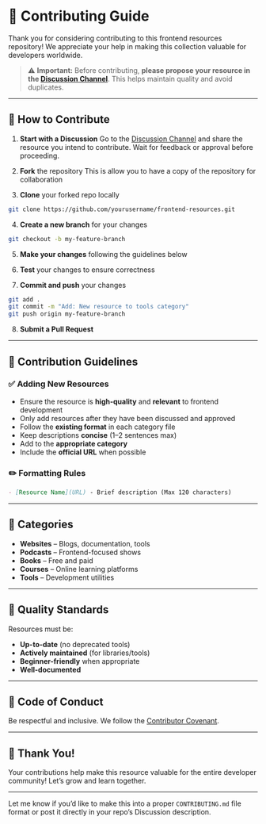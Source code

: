 # 👋 Contributing Guide

Thank you for considering contributing to this frontend resources repository! We appreciate your help in making this collection valuable for developers worldwide.

> ⚠️ **Important:** Before contributing, **please propose your resource in the [Discussion Channel](https://github.com/motuncoded/frontend-resources/discussions/5)**. This helps maintain quality and avoid duplicates.

---

## 🧭 How to Contribute

1. **Start with a Discussion**
   Go to the [Discussion Channel](https://github.com/motuncoded/frontend-resources/discussions/5) and share the resource you intend to contribute.
   Wait for feedback or approval before proceeding.

2. **Fork** the repository
This is allow you to have a copy of the repository for collaboration 

3. **Clone** your forked repo locally

```bash
git clone https://github.com/yourusername/frontend-resources.git
```

4. **Create a new branch** for your changes

```bash
git checkout -b my-feature-branch
```

5. **Make your changes** following the guidelines below

6. **Test** your changes to ensure correctness

7. **Commit and push** your changes

```bash
git add .
git commit -m "Add: New resource to tools category"
git push origin my-feature-branch
```

8. **Submit a Pull Request**

---

## 📝 Contribution Guidelines

### ✅ Adding New Resources

* Ensure the resource is **high-quality** and **relevant** to frontend development
* Only add resources after they have been discussed and approved
* Follow the **existing format** in each category file
* Keep descriptions **concise** (1–2 sentences max)
* Add to the **appropriate category**
* Include the **official URL** when possible

### ✏️ Formatting Rules

```markdown
- [Resource Name](URL) - Brief description (Max 120 characters)
```

---

## 📂 Categories

* **Websites** – Blogs, documentation, tools
* **Podcasts** – Frontend-focused shows
* **Books** – Free and paid
* **Courses** – Online learning platforms
* **Tools** – Development utilities

---

## 🚀 Quality Standards

Resources must be:

* **Up-to-date** (no deprecated tools)
* **Actively maintained** (for libraries/tools)
* **Beginner-friendly** when appropriate
* **Well-documented**

---

## 💬 Code of Conduct

Be respectful and inclusive. We follow the [Contributor Covenant](https://www.contributor-covenant.org/).

---

## 🙏 Thank You!

Your contributions help make this resource valuable for the entire developer community!
Let’s grow and learn together.

---

Let me know if you’d like to make this into a proper `CONTRIBUTING.md` file format or post it directly in your repo’s Discussion description.

